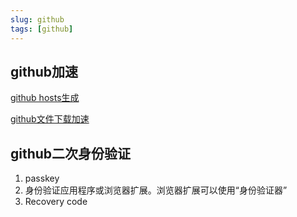 ```yaml
---
slug: github
tags: [github]
---
```


## github加速
[github hosts生成](https://githubhosts.linkedbus.com/)

[github文件下载加速](https://github-file-download-proxy.hacks.tools/)

## github二次身份验证
1. passkey
2. 身份验证应用程序或浏览器扩展。浏览器扩展可以使用“身份验证器”
3. Recovery code